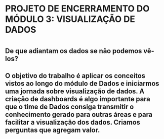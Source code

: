 <h1> PROJETO DE ENCERRAMENTO DO MÓDULO 3:
VISUALIZAÇÃO DE DADOS <h1>

<h2> De que adiantam os dados se não podemos vê-los? <h2>
  <p>O objetivo do trabalho é aplicar os conceitos vistos ao longo do módulo de Dados e iniciarmos uma jornada sobre visualização de dados. A criação de dashboards é algo importante para que o time de Dados consiga transmitir o conhecimento gerado para outras áreas e para facilitar a visualização dos dados. Criamos perguntas que agregam valor.<p>
